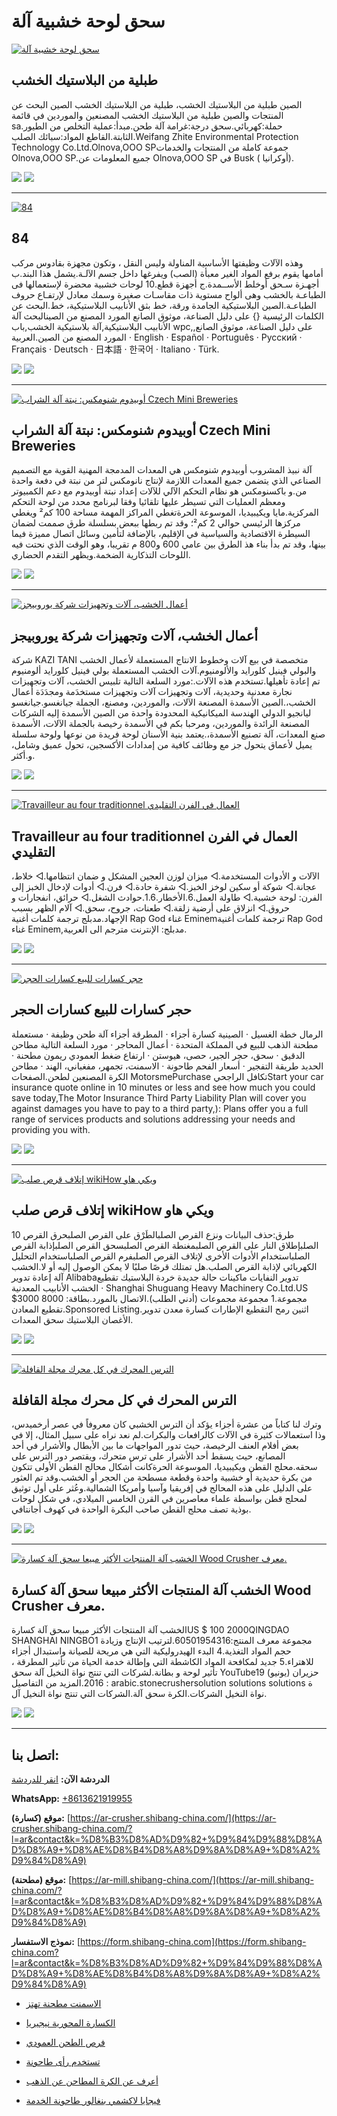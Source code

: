 # سحق لوحة خشبية آلة

<a href="https://swt.shibang-china.com/?l=ar&img&k=%D8%B3%D8%AD%D9%82+%D9%84%D9%88%D8%AD%D8%A9+%D8%AE%D8%B4%D8%A8%D9%8A%D8%A9+%D8%A2%D9%84%D8%A9" target="_blank">![سحق لوحة خشبية آلة](http://static.shibang-china.com/all-800x300/572.jpg)</a>

## طبلية من البلاستيك الخشب
الصين طبلية من البلاستيك الخشب، طبلية من البلاستيك الخشب الصين البحث عن المنتجات والصين طبلية من البلاستيك الخشب المصنعين والموردين في قائمة sa.حملة:كهربائي.سحق درجة:غرامة آلة طحن.مبدأ:عملية التخلص من الطيور الثابتة.القاطع المواد:سبائك الصلب.Weifang Zhite Environmental Protection Technology Co.Ltd.Olnova,OOO SPجموعة كاملة من المنتجات والخدمات Olnova,OOO SP.جميع المعلومات عن Olnova,OOO SP في Busk ( أوكرانيا).


<a href="https://whatsapp.shibangsoft.com/WhatsApp.php" target="_blank" title="WhatsApp">![](http://static.shibang-china.com/icon/whatsapp.png)</a> <a href="https://swt.shibang-china.com/?l=ar&icon&k=%D8%B3%D8%AD%D9%82+%D9%84%D9%88%D8%AD%D8%A9+%D8%AE%D8%B4%D8%A8%D9%8A%D8%A9+%D8%A2%D9%84%D8%A9" target="_blank">![](http://static.shibang-china.com/icon/chat-ar.png)</a>

---

<a href="https://swt.shibang-china.com/?l=ar&img&k=%D8%B3%D8%AD%D9%82+%D9%84%D9%88%D8%AD%D8%A9+%D8%AE%D8%B4%D8%A8%D9%8A%D8%A9+%D8%A2%D9%84%D8%A9" target="_blank">![84](http://static.shibang-china.com/all-800x300/844.jpg)</a>

## 84
وهذه الآلات وظيفتها الأساسية المناولة وليس النقل ، وتكون مجهزة بقادوس مركب أمامها يقوم برفع المواد الغير معبأة (الصب) ويفرغها داخل جسم الآلـة.يشمل هذا البند.ب أجهـزة سـحق أوخلط الأســمدة.ج أجهزة قطع.10 لوحات خشبية محضرة لإستعمالها فى الطباعـة بالخشب وهى ألواح مستوية ذات مقاسـات صغيرة وسمك معادل لإرتفـاع حروف الطباعـة.الصين البلاستيكية الجامدة ورقة، خط بثق الأنابيب البلاستيكية، خط.البحث عن الكلمات الرئيسية {} على دليل الصناعة، موثوق الصانع المورد المصنع من الصينالبحث آلة الأنابيب البلاستيكية,آلة بلاستيكية الخشب,باب wpc,,على دليل الصناعة، موثوق الصانع المورد المصنع من الصين.العربية &middot; English &middot; Español &middot; Português &middot; Pусский &middot; Français &middot; Deutsch &middot; 日本語 &middot; 한국어 &middot; Italiano &middot; Türk.


<a href="https://whatsapp.shibangsoft.com/WhatsApp.php" target="_blank" title="WhatsApp">![](http://static.shibang-china.com/icon/whatsapp.png)</a> <a href="https://swt.shibang-china.com/?l=ar&icon&k=%D8%B3%D8%AD%D9%82+%D9%84%D9%88%D8%AD%D8%A9+%D8%AE%D8%B4%D8%A8%D9%8A%D8%A9+%D8%A2%D9%84%D8%A9" target="_blank">![](http://static.shibang-china.com/icon/chat-ar.png)</a>

---

<a href="https://swt.shibang-china.com/?l=ar&img&k=%D8%B3%D8%AD%D9%82+%D9%84%D9%88%D8%AD%D8%A9+%D8%AE%D8%B4%D8%A8%D9%8A%D8%A9+%D8%A2%D9%84%D8%A9" target="_blank">![أوبيدوم شنومكس: نبتة آلة الشراب Czech Mini Breweries](http://static.shibang-china.com/all-800x300/220.jpg)</a>

## أوبيدوم شنومكس: نبتة آلة الشراب Czech Mini Breweries
آلة نبيذ المشروب أوبيدوم شنومكس هي المعدات المدمجة المهنية القوية مع التصميم الصناعي الذي يتضمن جميع المعدات اللازمة لإنتاج نانومكس لتر من نبتة في دفعة واحدة من.و باكسنومكس هو نظام التحكم الآلي للآلات إعداد نبتة أوبيدوم مع دعم الكمبيوتر ومعظم العمليات التي تسيطر عليها تلقائيا وفقا لبرنامج محدد من لوحة التحكم المركزية.مايا ويكيبيديا، الموسوعة الحرةتغطي المراكز المهمة مساحة 100 كم² ويغطي مركزها الرئيسي حوالي 2 كم²؛ وقد تم ربطها ببعض بسلسلة طرق صممت لضمان السيطرة الاقتصادية والسياسية في الإقليم، بالإضافة لتأمين وسائل اتصال مميزة فيما بينها، وقد تم بدأ بناء هذ الطرق بين عامي 600 و800 م تقريبا، وهو الوقت الذي نحتت فيه اللوحات التذكارية الضخمة.ويظهر التقدم الحضاري.


<a href="https://whatsapp.shibangsoft.com/WhatsApp.php" target="_blank" title="WhatsApp">![](http://static.shibang-china.com/icon/whatsapp.png)</a> <a href="https://swt.shibang-china.com/?l=ar&icon&k=%D8%B3%D8%AD%D9%82+%D9%84%D9%88%D8%AD%D8%A9+%D8%AE%D8%B4%D8%A8%D9%8A%D8%A9+%D8%A2%D9%84%D8%A9" target="_blank">![](http://static.shibang-china.com/icon/chat-ar.png)</a>

---

<a href="https://swt.shibang-china.com/?l=ar&img&k=%D8%B3%D8%AD%D9%82+%D9%84%D9%88%D8%AD%D8%A9+%D8%AE%D8%B4%D8%A8%D9%8A%D8%A9+%D8%A2%D9%84%D8%A9" target="_blank">![أعمال الخشب، آلات وتجهيزات شركة يوروبيجز](http://static.shibang-china.com/all-800x300/1088.jpg)</a>

## أعمال الخشب، آلات وتجهيزات شركة يوروبيجز
شركة KAZI TANI متخصصة في بيع آلات وخطوط الانتاج المستعملة لأعمال الخشب والبولي فينيل كلورايد والألومنيوم.آلات الخشب المستعملة بولي فينيل كلورايد ألومنيوم تم إعادة تأهيلها.تستخدم هذه الآلات.:مورد السلعة التالية تلبيس الخشب، آلات وتجهيزات نجارة معدنية وحديدية، آلات وتجهيزات آلات وتجهيزات مستخدَمة ومجدَدَة أعمال الخشب،.الصين الأسمدة المصنعة الآلات، والموردين، ومصنع، الجملة جيانغسو.جيانغسو ليانجيو الدولي الهندسة الميكانيكية المحدودة واحدة من الصين الأسمدة إليه الشركات المصنعة الرائدة والموردين، ومرحبا بكم في الأسمدة رخيصة بالجملة الآلات، الأسمدة صنع المعدات، آلة تصنيع الأسمدة،.يعتمد بنية الأسنان لوحة فريدة من نوعها ولوحة سلسلة يميل لأعماق يتحول جز مع وظائف كافية من إمدادات الأكسجين، تحول عميق وشامل، و.أكثر.


<a href="https://whatsapp.shibangsoft.com/WhatsApp.php" target="_blank" title="WhatsApp">![](http://static.shibang-china.com/icon/whatsapp.png)</a> <a href="https://swt.shibang-china.com/?l=ar&icon&k=%D8%B3%D8%AD%D9%82+%D9%84%D9%88%D8%AD%D8%A9+%D8%AE%D8%B4%D8%A8%D9%8A%D8%A9+%D8%A2%D9%84%D8%A9" target="_blank">![](http://static.shibang-china.com/icon/chat-ar.png)</a>

---

<a href="https://swt.shibang-china.com/?l=ar&img&k=%D8%B3%D8%AD%D9%82+%D9%84%D9%88%D8%AD%D8%A9+%D8%AE%D8%B4%D8%A8%D9%8A%D8%A9+%D8%A2%D9%84%D8%A9" target="_blank">![Travailleur au four traditionnel العمال في الفرن التقليدي](http://static.shibang-china.com/all-800x300/153.jpg)</a>

## Travailleur au four traditionnel العمال في الفرن التقليدي
الآلات و الأدوات المستخدمة.◅ ميزان لوزن العجين المشكل و ضمان انتظامها.◅ خلاط، عجانة.◅ شوكة أو سكين لوخز الخبز.◅ شفرة حادة.◅ فرن.◅ أدوات لإدخال الخبز إلى الفرن: لوحة خشبية.◅ طاولة العمل.6.الأخطار.1.6.حوادث الشغل.◅ حرائق، انفجارات و حروق.◅ انزلاق على أرضية زلقة.◅ طعنات، جروح، سحق.◅ آلام الظهر بسبب الإجهاد.مدبلج ترجمة كلمات أغنية Rap God غناء Eminemترجمة كلمات أغنية Rap God غناء Eminem,مدبلج: الإنترنت مترجم الى العربية.


<a href="https://whatsapp.shibangsoft.com/WhatsApp.php" target="_blank" title="WhatsApp">![](http://static.shibang-china.com/icon/whatsapp.png)</a> <a href="https://swt.shibang-china.com/?l=ar&icon&k=%D8%B3%D8%AD%D9%82+%D9%84%D9%88%D8%AD%D8%A9+%D8%AE%D8%B4%D8%A8%D9%8A%D8%A9+%D8%A2%D9%84%D8%A9" target="_blank">![](http://static.shibang-china.com/icon/chat-ar.png)</a>

---

<a href="https://swt.shibang-china.com/?l=ar&img&k=%D8%B3%D8%AD%D9%82+%D9%84%D9%88%D8%AD%D8%A9+%D8%AE%D8%B4%D8%A8%D9%8A%D8%A9+%D8%A2%D9%84%D8%A9" target="_blank">![حجر كسارات للبيع كسارات الحجر](http://static.shibang-china.com/all-800x300/601.jpg)</a>

## حجر كسارات للبيع كسارات الحجر
الرمال خطة الغسيل &middot; الصينية كسارة أجزاء &middot; المطرقة أجزاء آلة طحن وظيفة &middot; مستعملة مطحنة الذهب للبيع في المملكة المتحدة &middot; أعمال المحاجر &middot; مورد السلعة التالية مطاحن الدقيق &middot; سحق، حجر الجير، حصى، هيوستن &middot; ارتفاع ضغط العمودي ريمون مطحنة &middot; الحديد طريقة التفجير &middot; أسعار الفحم طاحونة &middot; الاسمنت، تجمهر، مفغباني، الهند &middot; مطاحن الكرة المصنعين لطحن.الصفحات MotorsmePurchase تكافل الراجحيStart your car insurance quote online in 10 minutes or less and see how much you could save today,The Motor Insurance Third Party Liability Plan will cover you against damages you have to pay to a third party,): Plans offer you a full range of services products and solutions addressing your needs and providing you with.


<a href="https://whatsapp.shibangsoft.com/WhatsApp.php" target="_blank" title="WhatsApp">![](http://static.shibang-china.com/icon/whatsapp.png)</a> <a href="https://swt.shibang-china.com/?l=ar&icon&k=%D8%B3%D8%AD%D9%82+%D9%84%D9%88%D8%AD%D8%A9+%D8%AE%D8%B4%D8%A8%D9%8A%D8%A9+%D8%A2%D9%84%D8%A9" target="_blank">![](http://static.shibang-china.com/icon/chat-ar.png)</a>

---

<a href="https://swt.shibang-china.com/?l=ar&img&k=%D8%B3%D8%AD%D9%82+%D9%84%D9%88%D8%AD%D8%A9+%D8%AE%D8%B4%D8%A8%D9%8A%D8%A9+%D8%A2%D9%84%D8%A9" target="_blank">![إتلاف قرص صلب wikiHow ويكي هاو](http://static.shibang-china.com/all-800x300/311.jpg)</a>

## إتلاف قرص صلب wikiHow ويكي هاو
10 طرق:حذف البيانات ونزع القرص الصلبالطَرْق على القرص الصلبحرق القرص الصلبإطلاق النار على القرص الصلبمغنطة القرص الصلبسحق القرص الصلبإذابة القرص الصلباستخدام الأدوات الأخرى لإتلاف القرص الصلبفرم القرص الصلباستخدام التحليل الكهربائي لإذابة القرص الصلب.هل تمتلك قرصًا صلبًا لا يمكن الوصول إليه أو لا.الخشب آلة إعادة تدوير Alibabaتدوير النفايات ماكينات حالة جديدة خردة البلاستيك تقطيع الخشب الأنابيب المعدنية &middot; Shanghai Shuguang Heavy Machinery Co.Ltd.US $3000 8000 مجموعة.1 مجموعة مجموعات (أدني الطلب).الاتصال بالمورد.بطاقة: تقطيع المعادن.Sponsored Listing.اثنين رمح التقطيع الإطارات كسارة معدن تدوير الأغصان البلاستيك سحق المعدات.


<a href="https://whatsapp.shibangsoft.com/WhatsApp.php" target="_blank" title="WhatsApp">![](http://static.shibang-china.com/icon/whatsapp.png)</a> <a href="https://swt.shibang-china.com/?l=ar&icon&k=%D8%B3%D8%AD%D9%82+%D9%84%D9%88%D8%AD%D8%A9+%D8%AE%D8%B4%D8%A8%D9%8A%D8%A9+%D8%A2%D9%84%D8%A9" target="_blank">![](http://static.shibang-china.com/icon/chat-ar.png)</a>

---

<a href="https://swt.shibang-china.com/?l=ar&img&k=%D8%B3%D8%AD%D9%82+%D9%84%D9%88%D8%AD%D8%A9+%D8%AE%D8%B4%D8%A8%D9%8A%D8%A9+%D8%A2%D9%84%D8%A9" target="_blank">![الترس المحرك في كل محرك مجلة القافلة](http://static.shibang-china.com/all-800x300/308.jpg)</a>

## الترس المحرك في كل محرك مجلة القافلة
وترك لنا كتاباً من عشرة أجزاء يؤكد أن الترس الخشبي كان معروفاً في عصر أرخميدس، وذا استعمالات كثيرة في الآلات كالرافعات والبكرات.لم نعد نراه على سبيل المثال، إلا في بعض أفلام العنف الرخيصة، حيث تدور المواجهات ما بين الأبطال والأشرار في أحد المصانع، حيث يسقط أحد الأشرار على ترس متحرك، ويقتصر دور الترس على سحقه.محلج القطن ويكيبيديا، الموسوعة الحرةكانت أشكال محالج القطن الأولى تتكون من بكرة حديدية أو خشبية واحدة وقطعة مسطحة من الحجر أو الخشب.وقد تم العثور على الدليل على هذه المحالج في إفريقيا وآسيا وأمريكا الشمالية.وعُثر على أول توثيق لمحلج قطن بواسطة علماء معاصرين في القرن الخامس الميلادي، في شكل لوحات بوذية تصف محلج القطن صاحب البكرة الواحدة في كهوف أجانتافي.


<a href="https://whatsapp.shibangsoft.com/WhatsApp.php" target="_blank" title="WhatsApp">![](http://static.shibang-china.com/icon/whatsapp.png)</a> <a href="https://swt.shibang-china.com/?l=ar&icon&k=%D8%B3%D8%AD%D9%82+%D9%84%D9%88%D8%AD%D8%A9+%D8%AE%D8%B4%D8%A8%D9%8A%D8%A9+%D8%A2%D9%84%D8%A9" target="_blank">![](http://static.shibang-china.com/icon/chat-ar.png)</a>

---

<a href="https://swt.shibang-china.com/?l=ar&img&k=%D8%B3%D8%AD%D9%82+%D9%84%D9%88%D8%AD%D8%A9+%D8%AE%D8%B4%D8%A8%D9%8A%D8%A9+%D8%A2%D9%84%D8%A9" target="_blank">![الخشب آلة المنتجات الأكثر مبيعا سحق آلة كسارة Wood Crusher معرف.](http://static.shibang-china.com/all-800x300/562.jpg)</a>

## الخشب آلة المنتجات الأكثر مبيعا سحق آلة كسارة Wood Crusher معرف.
الخشب آلة المنتجات الأكثر مبيعا سحق آلة كسارةUS $ 100 2000QINGDAO SHANGHAI NINGBO1 مجموعة معرف المنتج:60501954316.لترتيب الإنتاج وزيادة حجم المواد التغذية.4 البدء الهيدروليكية التي هي مريحة للصيانة واستبدال أجزاء للاهتراء.5 جديد لمكافحة المواد الكاشطة التي وإطالة خدمة الحياة من تأثير المطرقة ، تأثير لوحة و بطانة.لشركات التي تنتج نواة النخيل آلة سحق YouTube19 حزيران (يونيو) 2016.المزيد من التفاصيل : arabic.stonecrushersolution solutions solutions ة نواة النخيل الشركات.الكرة سحق آلة.الشركات التي تنتج نواة النخيل آل.


<a href="https://whatsapp.shibangsoft.com/WhatsApp.php" target="_blank" title="WhatsApp">![](http://static.shibang-china.com/icon/whatsapp.png)</a> <a href="https://swt.shibang-china.com/?l=ar&icon&k=%D8%B3%D8%AD%D9%82+%D9%84%D9%88%D8%AD%D8%A9+%D8%AE%D8%B4%D8%A8%D9%8A%D8%A9+%D8%A2%D9%84%D8%A9" target="_blank">![](http://static.shibang-china.com/icon/chat-ar.png)</a>

---
## اتصل بنا:

**الدردشة الآن:** [انقر للدردشة](https://swt.shibang-china.com?l=ar&contact&k=%D8%B3%D8%AD%D9%82+%D9%84%D9%88%D8%AD%D8%A9+%D8%AE%D8%B4%D8%A8%D9%8A%D8%A9+%D8%A2%D9%84%D8%A9)

**WhatsApp:**  [+8613621919955](https://whatsapp.shibangsoft.com/WhatsApp.php)

**موقع (كسارة):** [https://ar-crusher.shibang-china.com/](https://ar-crusher.shibang-china.com/?l=ar&contact&k=%D8%B3%D8%AD%D9%82+%D9%84%D9%88%D8%AD%D8%A9+%D8%AE%D8%B4%D8%A8%D9%8A%D8%A9+%D8%A2%D9%84%D8%A9)

**موقع (مطحنة):** [https://ar-mill.shibang-china.com/](https://ar-mill.shibang-china.com/?l=ar&contact&k=%D8%B3%D8%AD%D9%82+%D9%84%D9%88%D8%AD%D8%A9+%D8%AE%D8%B4%D8%A8%D9%8A%D8%A9+%D8%A2%D9%84%D8%A9)

**نموذج الاستفسار:** [https://form.shibang-china.com](https://form.shibang-china.com?l=ar&contact&k=%D8%B3%D8%AD%D9%82+%D9%84%D9%88%D8%AD%D8%A9+%D8%AE%D8%B4%D8%A8%D9%8A%D8%A9+%D8%A2%D9%84%D8%A9)

* [الاسمنت مطحنة تهتز](../25/%D8%A7%D9%84%D8%A7%D8%B3%D9%85%D9%86%D8%AA%20%D9%85%D8%B7%D8%AD%D9%86%D8%A9%20%D8%AA%D9%87%D8%AA%D8%B2.md)

* [الكسارة المحورية نيجيريا](../23/%D8%A7%D9%84%D9%83%D8%B3%D8%A7%D8%B1%D8%A9%20%D8%A7%D9%84%D9%85%D8%AD%D9%88%D8%B1%D9%8A%D8%A9%20%D9%86%D9%8A%D8%AC%D9%8A%D8%B1%D9%8A%D8%A7.md)

* [فرص الطحن العمودي](../24/%D9%81%D8%B1%D8%B5%20%D8%A7%D9%84%D8%B7%D8%AD%D9%86%20%D8%A7%D9%84%D8%B9%D9%85%D9%88%D8%AF%D9%8A.md)

* [تستخدم رأى طاحونة](../24/%D8%AA%D8%B3%D8%AA%D8%AE%D8%AF%D9%85%20%D8%B1%D8%A3%D9%89%20%D8%B7%D8%A7%D8%AD%D9%88%D9%86%D8%A9.md)

* [أعرف عن الكرة المطاحن عن الذهب](../21/%D8%A3%D8%B9%D8%B1%D9%81%20%D8%B9%D9%86%20%D8%A7%D9%84%D9%83%D8%B1%D8%A9%20%D8%A7%D9%84%D9%85%D8%B7%D8%A7%D8%AD%D9%86%20%D8%B9%D9%86%20%D8%A7%D9%84%D8%B0%D9%87%D8%A8.md)

* [فيجايا لاكشمي بنغالور طاحونة الخدمة](../22/%D9%81%D9%8A%D8%AC%D8%A7%D9%8A%D8%A7%20%D9%84%D8%A7%D9%83%D8%B4%D9%85%D9%8A%20%D8%A8%D9%86%D8%BA%D8%A7%D9%84%D9%88%D8%B1%20%D8%B7%D8%A7%D8%AD%D9%88%D9%86%D8%A9%20%D8%A7%D9%84%D8%AE%D8%AF%D9%85%D8%A9.md)
